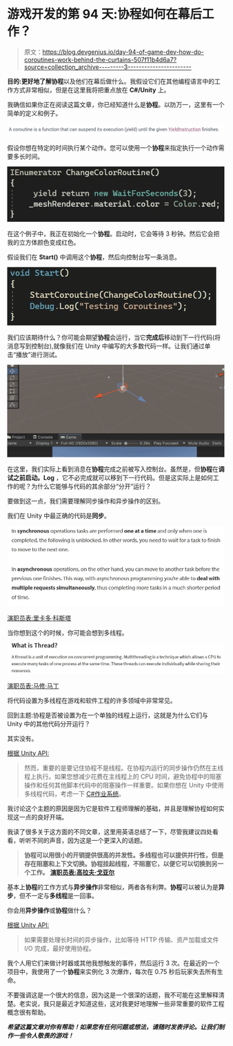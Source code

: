 # 游戏开发的第 94 天:协程如何在幕后工作？

> 原文：<https://blog.devgenius.io/day-94-of-game-dev-how-do-coroutines-work-behind-the-curtains-507f11b4d6a7?source=collection_archive---------3----------------------->

**目的:**更好地了解**协程**以及他们在幕后做什么。我假设它们在其他编程语言中的工作方式非常相似，但是在这里我将把重点放在 **C#/Unity** 上。

我确信如果你正在阅读这篇文章，你已经知道什么是**协程**。以防万一，这里有一个简单的定义和例子。

![](img/a15265ed53ac41fa810aa3a1b04bde17.png)

假设你想在特定的时间执行某个动作。您可以使用一个**协程**来指定执行一个动作需要多长时间。

![](img/3724618aca071621d7e78b801c9ae974.png)

在这个例子中，我正在初始化一个**协程**。启动时，它会等待 3 秒钟。然后它会把我的立方体颜色变成红色。

假设我们在 **Start()** 中调用这个**协程**，然后向控制台写一条消息。

![](img/9d0235df714f6c912150254c61b873cc.png)

我们应该期待什么？你可能会期望**协程**会运行，当它**完成后**移动到下一行代码(将消息写到控制台),就像我们在 Unity 中编写的大多数代码一样。让我们通过单击“播放”进行测试。

![](img/c9402e596d968222bd72cc89c47562e9.png)

在这里，我们实际上看到消息在**协程**完成之前被写入控制台。虽然是，但**协程**在**调试之前启动。Log** ，它不必完成就可以移到下一行代码。但是这实际上是如何工作的呢？为什么它能够与代码的其余部分“分开”运行？

要做到这一点，我们需要理解同步操作和异步操作的区别。

我们在 Unity 中最正确的代码是**同步**。

![](img/106779b2d6917b9dbb56d61b4732c3d4.png)

[演职员表:里卡多·科斯塔](https://www.outsystems.com/blog/posts/asynchronous-vs-synchronous-programming/)

当你想到这个的时候，你可能会想到多线程。

![](img/0fb1121383a6e4f1b68631a74e219093.png)

[演职员表:马修·马丁](https://www.guru99.com/cpu-core-multicore-thread.html)

将代码设置为多线程在游戏和软件工程的许多领域中非常常见。

回到主题:协程是否被设置为在一个单独的线程上运行，这就是为什么它们与 Unity 中的其他代码分开运行？

其实没有。

[根据 Unity API:](https://docs.unity3d.com/Manual/Coroutines.html)

> 然而，重要的是要记住协程不是线程。在协程内运行的同步操作仍然在主线程上执行。如果您想减少花费在主线程上的 CPU 时间，避免协程中的阻塞操作和任何其他脚本代码中的阻塞操作一样重要。如果你想在 Unity 中使用多线程代码，考虑一下 [C#作业系统](https://docs.unity3d.com/Manual/JobSystem.html)。

我讨论这个主题的原因是因为它是软件工程师理解的基础，并且是理解协程如何实现这一点的良好开端。

我读了很多关于这方面的不同文章，这里用英语总结了一下，尽管我建议四处看看，听听不同的声音，因为这是一个更深入的话题。

> **协程可以用很小的开销提供很高的并发性。多线程也可以提供并行性，但是存在阻塞和上下文切换。协程挂起线程，不阻塞它，以便它可以切换到另一个工作。** [**演职员表:高拉夫·戈亚尔**](https://medium.com/microsoft-mobile-engineering/kotlin-coroutines-1c8e009cb711)

基本上**协程**的工作方式与**异步操作**非常相似，两者各有利弊。**协程**可以被认为是**异步**，但不一定与**多线程**是一回事。

你会用**异步操作**或**协程**做什么？

[根据 Unity API:](https://docs.unity3d.com/Manual/Coroutines.html)

> 如果需要处理长时间的异步操作，比如等待 HTTP 传输、资产加载或文件 I/O 完成，最好使用协程。

我个人用它们来做计时器或其他我想触发的事件，然后运行 3 次。在最近的一个项目中，我使用了一个**协程**来实例化 3 次爆炸，每次在 0.75 秒后玩家失去所有生命。

不要强调这是一个很大的信息，因为这是一个很深的话题，我不可能在这里解释清楚。老实说，我只是最近才知道这些，这对我更好地理解一些非常重要的软件工程概念很有帮助。

***希望这篇文章对你有帮助！如果您有任何问题或想法，请随时发表评论。让我们制作一些令人敬畏的游戏！***